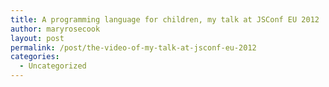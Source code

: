 ```yaml
---
title: A programming language for children, my talk at JSConf EU 2012
author: maryrosecook
layout: post
permalink: /post/the-video-of-my-talk-at-jsconf-eu-2012
categories:
  - Uncategorized
---
```

